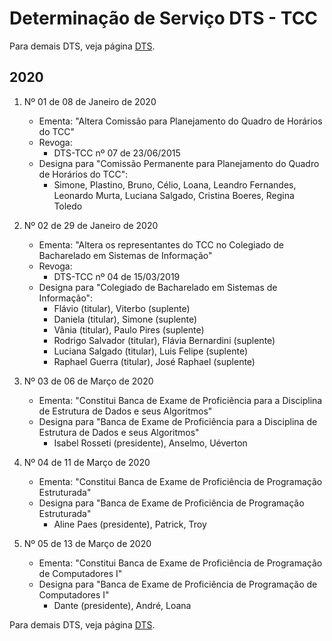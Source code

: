 # Determinação de Serviço DTS - TCC

Para demais DTS, veja página [DTS](org-dts.md).

## 2020

1. Nº 01 de 08 de Janeiro de 2020
    - Ementa: "Altera Comissão para Planejamento do Quadro de Horários do TCC"
    - Revoga:
        * DTS-TCC nº 07 de 23/06/2015
    - Designa para "Comissão Permanente para Planejamento do Quadro de Horários do TCC":
        * Simone, Plastino, Bruno, Célio, Loana, Leandro Fernandes, Leonardo Murta, Luciana Salgado, Cristina Boeres, Regina Toledo

1. Nº 02 de 29 de Janeiro de 2020
    - Ementa: "Altera os representantes do TCC no Colegiado de Bacharelado em Sistemas de Informação"
    - Revoga:
        * DTS-TCC nº 04 de 15/03/2019
    - Designa para "Colegiado de Bacharelado em Sistemas de Informação":
        * Flávio (titular), Viterbo (suplente)
        * Daniela (titular), Simone (suplente)
        * Vânia (titular), Paulo Pires (suplente)
        * Rodrigo Salvador (titular), Flávia Bernardini (suplente)
        * Luciana Salgado (titular), Luis Felipe (suplente)
        * Raphael Guerra (titular), José Raphael (suplente)

1. Nº 03 de 06 de Março de 2020
    - Ementa: "Constitui Banca de Exame de Proficiência para a Disciplina de Estrutura de Dados e seus Algoritmos"
    - Designa para "Banca de Exame de Proficiência para a Disciplina de Estrutura de Dados e seus Algoritmos"
        * Isabel Rosseti (presidente), Anselmo, Uéverton

1. Nº 04 de 11 de Março de 2020
    - Ementa: "Constitui Banca de Exame de Proficiência de Programação Estruturada"
    - Designa para "Banca de Exame de Proficiência de Programação Estruturada"
        * Aline Paes (presidente), Patrick, Troy

1. Nº 05 de 13 de Março de 2020
    - Ementa: "Constitui Banca de Exame de Proficiência de Programação de Computadores I"
    - Designa para "Banca de Exame de Proficiência de Programação de Computadores I"
        * Dante (presidente), André, Loana

Para demais DTS, veja página [DTS](org-dts.md).
